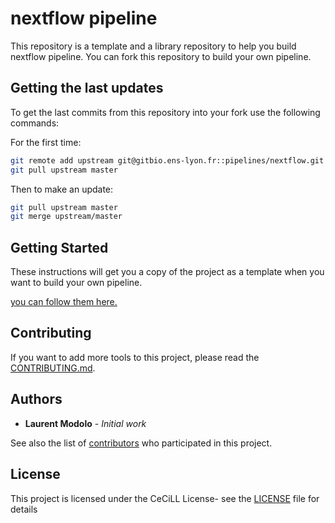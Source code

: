 # nextflow pipeline

This repository is a template and a library repository to help you build nextflow pipeline.
You can fork this repository to build your own pipeline.

## Getting the last updates

To get the last commits from this repository into your fork use the following commands:

For the first time:
```sh
git remote add upstream git@gitbio.ens-lyon.fr::pipelines/nextflow.git
git pull upstream master
```

Then to make an update:
```sh
git pull upstream master
git merge upstream/master
```

## Getting Started

These instructions will get you a copy of the project as a template when you want to build your own pipeline.

[you can follow them here.](doc/getting_started.md)

## Contributing

If you want to add more tools to this project, please read the [CONTRIBUTING.md](CONTRIBUTING.md).

## Authors

* **Laurent Modolo** - *Initial work*

See also the list of [contributors](https://gitbio.ens-lyon.fr/pipelines/nextflow/graphs/master) who participated in this project.

## License

This project is licensed under the CeCiLL License- see the [LICENSE](LICENSE) file for details
